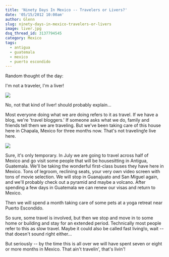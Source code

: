 ```yaml
---
title: 'Ninety Days In Mexico -- Travelers or Livers?'
date: '05/15/2012 10:00am'
author: Glenn
slug: ninety-days-in-mexico-travelers-or-livers
image: liver.jpg
dsq_thread_id: 3137794545
category: Mexico
tags:
  - antigua
  - guatemala
  - mexico
  - puerto escondido
---
```

Random thought of the day:

I'm not a traveler, I'm a liver!

![](http://media.tumblr.com/tumblr_m42d0tPyZt1qzndqu.png)

No, not that kind of liver! should probably explain...

Most everyone doing what we are doing refers to it as travel. If we have a blog, we're 'travel bloggers.' If someone asks what we do, family and friends tell them we are traveling. But we've been taking care of this house here in Chapala, Mexico for three months now. That's not traveling!e live here.

![](http://media.tumblr.com/tumblr_m42dqbkErx1qzndqu.jpg)

Sure, it's only temporary. In July we are going to travel across half of Mexico and go visit some people that will be housesitting in Antigua, Guatemala. We'll be taking the wonderful first-class buses they have here in Mexico. Tons of legroom, reclining seats, your very own video screen with tons of movie selection. We will stop in Guanajuato and San Miguel again, and we'll probably check out a pyramid and maybe a volcano. After spending a few days in Guatemala we can renew our visas and return to Mexico.

Then we will spend a month taking care of some pets at a yoga retreat near Puerto Escondido.

So sure, some travel is involved, but then we stop and move in to some home or building and stay for an extended period. Technically most people refer to this as slow travel. Maybe it could also be called fast living!o, wait -- that doesn't sound right either...

But seriously -- by the time this is all over we will have spent seven or eight or more months in Mexico. That ain't travelin', that's livin'!